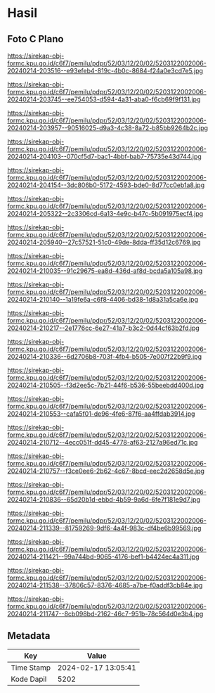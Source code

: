 # Hasil

## Foto C Plano

https://sirekap-obj-formc.kpu.go.id/c6f7/pemilu/pdpr/52/03/12/20/02/5203122002006-20240214-203516--e93efeb4-819c-4b0c-8684-f24a0e3cd7e5.jpg

https://sirekap-obj-formc.kpu.go.id/c6f7/pemilu/pdpr/52/03/12/20/02/5203122002006-20240214-203745--ee754053-d594-4a31-aba0-f6cb69f9f131.jpg

https://sirekap-obj-formc.kpu.go.id/c6f7/pemilu/pdpr/52/03/12/20/02/5203122002006-20240214-203957--90516025-d9a3-4c38-8a72-b85bb9264b2c.jpg

https://sirekap-obj-formc.kpu.go.id/c6f7/pemilu/pdpr/52/03/12/20/02/5203122002006-20240214-204103--070cf5d7-bac1-4bbf-bab7-75735e43d744.jpg

https://sirekap-obj-formc.kpu.go.id/c6f7/pemilu/pdpr/52/03/12/20/02/5203122002006-20240214-204154--3dc806b0-5172-4593-bde0-8d77cc0eb1a8.jpg

https://sirekap-obj-formc.kpu.go.id/c6f7/pemilu/pdpr/52/03/12/20/02/5203122002006-20240214-205322--2c3306cd-6a13-4e9c-b47c-5b091975ecf4.jpg

https://sirekap-obj-formc.kpu.go.id/c6f7/pemilu/pdpr/52/03/12/20/02/5203122002006-20240214-205940--27c57521-51c0-49de-8dda-ff35d12c6769.jpg

https://sirekap-obj-formc.kpu.go.id/c6f7/pemilu/pdpr/52/03/12/20/02/5203122002006-20240214-210035--91c29675-ea8d-436d-af8d-bcda5a105a98.jpg

https://sirekap-obj-formc.kpu.go.id/c6f7/pemilu/pdpr/52/03/12/20/02/5203122002006-20240214-210140--1a19fe6a-c6f8-4406-bd38-1d8a31a5ca6e.jpg

https://sirekap-obj-formc.kpu.go.id/c6f7/pemilu/pdpr/52/03/12/20/02/5203122002006-20240214-210217--2e1776cc-6e27-41a7-b3c2-0d44cf63b2fd.jpg

https://sirekap-obj-formc.kpu.go.id/c6f7/pemilu/pdpr/52/03/12/20/02/5203122002006-20240214-210336--6d2706b8-703f-4fb4-b505-7e007f22b9f9.jpg

https://sirekap-obj-formc.kpu.go.id/c6f7/pemilu/pdpr/52/03/12/20/02/5203122002006-20240214-210505--f3d2ee5c-7b21-44f6-b536-55beebdd400d.jpg

https://sirekap-obj-formc.kpu.go.id/c6f7/pemilu/pdpr/52/03/12/20/02/5203122002006-20240214-210553--cafa5f01-de96-4fe6-87f6-aa4ffdab3914.jpg

https://sirekap-obj-formc.kpu.go.id/c6f7/pemilu/pdpr/52/03/12/20/02/5203122002006-20240214-210712--4ecc051f-dd45-4778-af63-2127a96ed71c.jpg

https://sirekap-obj-formc.kpu.go.id/c6f7/pemilu/pdpr/52/03/12/20/02/5203122002006-20240214-210757--f3ce0ee6-2b62-4c67-8bcd-eec2d2658d5e.jpg

https://sirekap-obj-formc.kpu.go.id/c6f7/pemilu/pdpr/52/03/12/20/02/5203122002006-20240214-210836--65d20b1d-ebbd-4b59-9a6d-6fe7f181e9d7.jpg

https://sirekap-obj-formc.kpu.go.id/c6f7/pemilu/pdpr/52/03/12/20/02/5203122002006-20240214-211339--81759269-9df6-4a4f-983c-df4be6b99569.jpg

https://sirekap-obj-formc.kpu.go.id/c6f7/pemilu/pdpr/52/03/12/20/02/5203122002006-20240214-211421--99a744bd-9065-4176-bef1-b4424ec4a311.jpg

https://sirekap-obj-formc.kpu.go.id/c6f7/pemilu/pdpr/52/03/12/20/02/5203122002006-20240214-211538--37806c57-8376-4685-a7be-f0addf3cb84e.jpg

https://sirekap-obj-formc.kpu.go.id/c6f7/pemilu/pdpr/52/03/12/20/02/5203122002006-20240214-211747--8cb098bd-2162-46c7-951b-78c564d0e3b4.jpg


## Metadata

| Key        | Value               |
| ---------- | ------------------- |
| Time Stamp | 2024-02-17 13:05:41 |
| Kode Dapil | 5202                |



